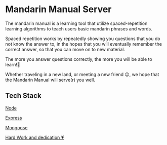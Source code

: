 # Mandarin Manual Server

The mandarin manual is a learning tool that utilize spaced-repetition learning algorithms to teach users basic mandarin phrases and words.

Spaced repetition works by repeatedly showing you questions that you do not know the answer to, in the hopes that you will eventually remember the correct answer, so that you can move on to new material.

The more you answer questions correctly, the more you will be able to learn!💪

Whether traveling in a new land, or meeting a new friend 😉, we hope that the Mandarin Manual will serve(r) you well.

## Tech Stack

[Node](https://nodejs.org/en/)

[Express](https://expressjs.com/)

[Mongoose](http://mongoosejs.com/)

[Hard Work and dedication 💗](https://www.youtube.com/watch?v=0tbLtHg5HgE)
